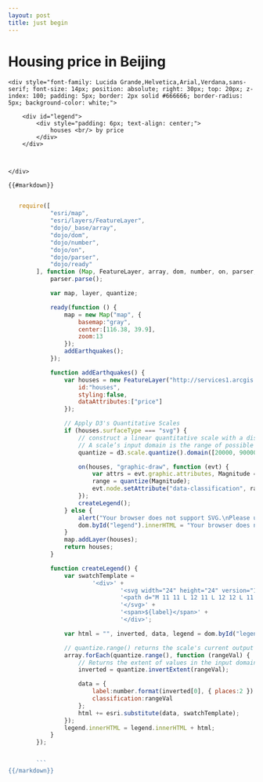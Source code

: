 ```yaml
---
layout: post
title: just begin
---
```



<link rel="stylesheet" href="http://js.arcgis.com/3.12/esri/css/esri.css">

<script src="https://d3js.org/d3.v3.min.js"></script>
<script src="https://js.arcgis.com/3.16/"></script>

<h1>Housing price in Beijing</h1>




<div id="map">

    
    <div style="font-family: Lucida Grande,Helvetica,Arial,Verdana,sans-serif; font-size: 14px; position: absolute; right: 30px; top: 20px; z-index: 100; padding: 5px; border: 2px solid #666666; border-radius: 5px; background-color: white;">

        <div id="legend">
            <div style="padding: 6px; text-align: center;">
                houses <br/> by price
            </div>
        </div>
    


    </div>

    {{#markdown}}
```js

   require([
            "esri/map",
            "esri/layers/FeatureLayer",
            "dojo/_base/array",
            "dojo/dom",
            "dojo/number",
            "dojo/on",
            "dojo/parser",
            "dojo/ready"
        ], function (Map, FeatureLayer, array, dom, number, on, parser, ready) {
            parser.parse();

            var map, layer, quantize;

            ready(function () {
                map = new Map("map", {
                    basemap:"gray",
                    center:[116.38, 39.9],
                    zoom:13
                });
                addEarthquakes();
            });

            function addEarthquakes() {
                var houses = new FeatureLayer("http://services1.arcgis.com/oC086ufSSQ6Avnw2/arcgis/rest/services/realestate_residential_20151210/FeatureServer/0", {
                    id:"houses",
                    styling:false,
                    dataAttributes:["price"]
                });

                // Apply D3's Quantitative Scales
                if (houses.surfaceType === "svg") {
                    // construct a linear quantitative scale with a discrete output range
                    // A scale’s input domain is the range of possible input data values
                    quantize = d3.scale.quantize().domain([20000, 90000]).range(d3.range(5));

                    on(houses, "graphic-draw", function (evt) {
                        var attrs = evt.graphic.attributes, Magnitude = (attrs && attrs.price) || undefined, range;
                        range = quantize(Magnitude);
                        evt.node.setAttribute("data-classification", range);
                    });
                    createLegend();
                } else {
                    alert("Your browser does not support SVG.\nPlease user a modern web browser that supports SVG.");
                    dom.byId("legend").innerHTML = "Your browser does not support SVG.";
                }
                map.addLayer(houses);
                return houses;
            }

            function createLegend() {
                var swatchTemplate =
                        '<div>' +
                                '<svg width="24" height="24" version="1.1" xmlns="https://www.w3.org/2000/svg">' +
                                '<path d="M 11 11 L 12 11 L 12 12 L 11 12 Z" data-classification="${classification}" />' +
                                '</svg>' +
                                '<span>${label}</span>' +
                                '</div>';

                var html = "", inverted, data, legend = dom.byId("legend");

                // quantize.range() returns the scale's current output range
                array.forEach(quantize.range(), function (rangeVal) {
                    // Returns the extent of values in the input domain [x0, x1] for the corresponding value in the output range y
                    inverted = quantize.invertExtent(rangeVal);

                    data = {
                        label:number.format(inverted[0], { places:2 }) + " - " + number.format(inverted[1], { places:2 }),
                        classification:rangeVal
                    };
                    html += esri.substitute(data, swatchTemplate);
                });
                legend.innerHTML = legend.innerHTML + html;
            }
        });


        ```
{{/markdown}}